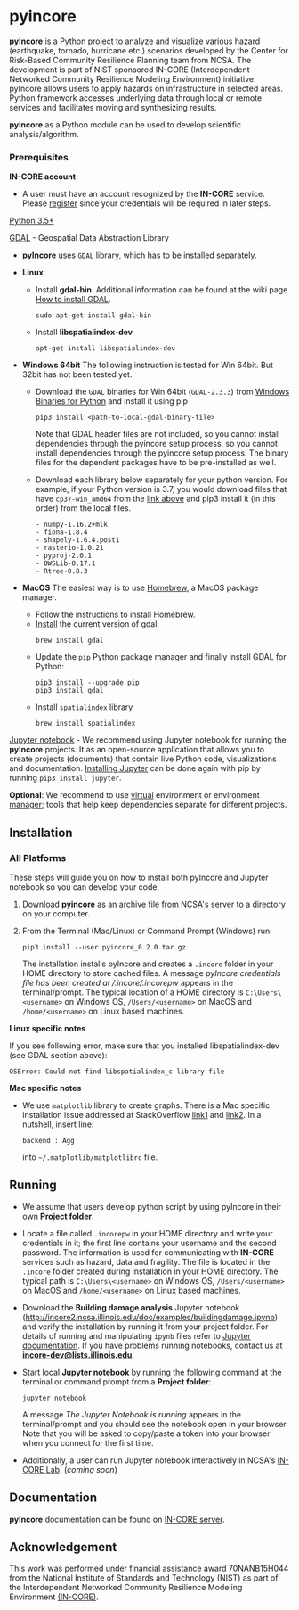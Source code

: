 # pyincore

**pyIncore** is a Python project to analyze and visualize various hazard (earthquake, tornado, hurricane etc.) 
scenarios developed by the Center for Risk-Based Community Resilience Planning team from NCSA. 
The development is part of NIST sponsored IN-CORE (Interdependent Networked Community Resilience Modeling 
Environment) initiative. pyIncore allows users to apply hazards on infrastructure in selected areas. 
Python framework accesses underlying data through local or remote services and facilitates moving and synthesizing 
results.
                      
**pyincore** as a Python module can be used to develop scientific analysis/algorithm.

### Prerequisites

**IN-CORE account**

- A user must have an account recognized by the **IN-CORE** service. Please [register](https://identity.ncsa.illinois.edu/register/UUMK36FU2M) 
since your credentials will be required in later steps.

[Python 3.5+](https://www.python.org)

[GDAL](https://www.gdal.org) - Geospatial Data Abstraction Library
    
- **pyIncore** uses `GDAL` library, which has to be installed separately.

- **Linux** 
    - Install **gdal-bin**. Additional information can be found  at the wiki page [How to install GDAL](https://github.com/domlysz/BlenderGIS/wiki/How-to-install-GDAL).
        ```
        sudo apt-get install gdal-bin
        ```
    - Install **libspatialindex-dev**
        ```
        apt-get install libspatialindex-dev
        ```

- **Windows 64bit**
    The following instruction is tested for Win 64bit. But 32bit has not been tested yet.
    - Download the `GDAL` binaries for Win 64bit (`GDAL-2.3.3`) from [Windows Binaries for Python](https://www.lfd.uci.edu/~gohlke/pythonlibs/) and install it using pip
        ```
        pip3 install <path-to-local-gdal-binary-file>
        ```
        Note that GDAL header files are not included, so you cannot install dependencies through the pyincore setup process, 
        so you cannot install dependencies through the pyincore setup process. The binary files for the dependent packages 
        have to be pre-installed as well. 
    - Download each library below separately for your python version. For example, if your Python version is 3.7, 
    you would download files that have `cp37-win_amd64` from the [link above](https://www.lfd.uci.edu/~gohlke/pythonlibs/) 
    and pip3 install it (in this order) from the local files.

        ```
        - numpy-1.16.2+mlk
        - fiona-1.8.4
        - shapely-1.6.4.post1
        - rasterio-1.0.21
        - pyproj-2.0.1
        - OWSLib-0.17.1
        - Rtree-0.8.3
        ```

- **MacOS**
    The easiest way is to use [Homebrew](https://brew.sh/), a MacOS package manager.
    - Follow the instructions to install Homebrew.
    - [Install](https://medium.com/@vascofernandes_13322/how-to-install-gdal-on-macos-6a76fb5e24a4) the current version of gdal:
        ```
        brew install gdal
        ```
    - Update the `pip` Python package manager and finally install GDAL for Python:
        ```
        pip3 install --upgrade pip
        pip3 install gdal
        ```
    - Install `spatialindex` library
        ```
        brew install spatialindex
        ```    
    
[Jupyter notebook](https://jupyter.org/) - We recommend using Jupyter notebook for running the **pyIncore** projects. 
It as an open-source application that allows you to create projects (documents) that contain live Python code, 
visualizations and documentation. [Installing Jupyter](https://jupyter.org/install.html) can be done again with pip by 
running `pip3 install jupyter`.

**Optional**: We recommend to use [virtual](https://www.pythonforbeginners.com/basics/how-to-use-python-virtualenv/) environment 
or environment [manager](https://www.anaconda.com/distribution/); tools that help keep dependencies separate for different projects.

## Installation

### All Platforms
 
These steps will guide you on how to install both pyIncore and Jupyter notebook so you can develop your code.

1. Download **pyincore** as an archive file from [NCSA's server](https://incore2.ncsa.illinois.edu/releases/pyincore_0.2.0.tar.gz) to a directory on your computer.
2. From the Terminal (Mac/Linux) or Command Prompt (Windows) run:
    ```
    pip3 install --user pyincore_0.2.0.tar.gz
    ```
    
    The installation installs pyIncore and creates a `.incore` folder in your HOME directory to store cached files. 
    A message *pyIncore credentials file has been created at <HOME directory>/.incore/.incorepw* appears 
    in the terminal/prompt. The typical location of a HOME directory is `C:\Users\<username>` on Windows OS, `/Users/<username>` on MacOS 
    and `/home/<username>` on Linux based machines.

**Linux specific notes**

If you see following error, make sure that you installed libspatialindex-dev (see GDAL section above):
```
OSError: Could not find libspatialindex_c library file
```

**Mac specific notes**
    
- We use `matplotlib` library to create graphs. There is a Mac specific installation issue addressed at 
StackOverflow [link1](https://stackoverflow.com/questions/4130355/python-matplotlib-framework-under-macosx) and 
[link2](https://stackoverflow.com/questions/21784641/installation-issue-with-matplotlib-python). In a nutshell, 
insert line:
    ```
    backend : Agg
    ```

    into `~/.matplotlib/matplotlibrc` file.

## Running

- We assume that users develop python script by using pyIncore in their own **Project folder**.
- Locate a file called `.incorepw` in your HOME directory and write your credentials in it; the first line contains your username and the second password. 
The information is used for communicating with **IN-CORE** services such as hazard, data and fragility. 
The file is located in the `.incore` folder created during installation in your HOME directory. The typical path is `C:\Users\<username>` on Windows OS, 
`/Users/<username>` on MacOS and `/home/<username>` on Linux based machines.

- Download the **Building damage analysis** Jupyter notebook (<http://incore2.ncsa.illinois.edu/doc/examples/buildingdamage.ipynb>) 
and verify the installation by running it from your project folder. For details of running and manipulating `ipynb` files refer 
to [Jupyter documentation](https://jupyter.readthedocs.io/en/latest/running.html#running). If you have problems running notebooks, 
contact us at **incore-dev@lists.illinois.edu**.

- Start local **Jupyter notebook** by running the following command at the terminal or command prompt from a **Project folder**:
    ```
    jupyter notebook
    ```
       
    A message *The Jupyter Notebook is running* appears in the terminal/prompt 
    and you should see the notebook open in your browser. 
    Note that you will be asked to copy/paste a token into your browser when you connect 
    for the first time.

- Additionally, a user can run Jupyter notebook interactively in NCSA's [IN-CORE Lab](https://incore-jupyter.ncsa.illinois.edu/hub/login). (*coming soon*)


## Documentation

**pyIncore** documentation can be found on [IN-CORE server](http://incore2.ncsa.illinois.edu/).


## Acknowledgement
This work was performed under financial assistance award 70NANB15H044 from 
the National Institute of Standards and Technology (NIST) as part of 
the Interdependent Networked Community Resilience Modeling 
Environment [(IN-CORE)](http://resilience.colostate.edu/in_core.shtml).